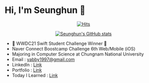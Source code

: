 # Hi, I'm Seunghun 👋

 <div align=center>

[![Hits](https://hits.seeyoufarm.com/api/count/incr/badge.svg?url=https%3A%2F%2Fgithub.com%2FYabby1997&count_bg=%2379C83D&title_bg=%23555555&icon=&icon_color=%23E7E7E7&title=hits&edge_flat=false)](https://hits.seeyoufarm.com)

[![Seunghun's GitHub stats](https://github-readme-stats.vercel.app/api?username=yabby1997)](https://github.com/anuraghazra/github-readme-stats)
	
  </div>

+  WWDC21 Swift Student Challenge Winner 🎉
+ Naver Connect Boostcamp Challenge 6th Web/Mobile (iOS)
+ Majoring in Computer Science at Chungnam National University 
+ Email : yabby1997@gmail.com
+ LinkedIn : [Link](https://www.linkedin.com/in/seunghun-yang-22231b1b6/)
+ Portfolio : [Link](https://www.notion.so/yabby/Seunghun-Yang-af6d1735bed3450ca190b12887596028)
+ Today I Learned : [Link](https://www.notion.so/yabby/TIL-535a66e1fe6940bbaddd45e4c2a8f89e)
